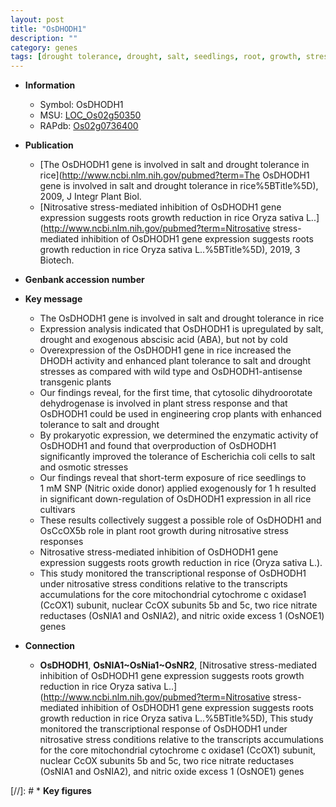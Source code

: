 ```yaml
---
layout: post
title: "OsDHODH1"
description: ""
category: genes
tags: [drought tolerance, drought, salt, seedlings, root, growth, stress, nitrate, stress response]
---
```


* **Information**  
    + Symbol: OsDHODH1  
    + MSU: [LOC_Os02g50350](http://rice.uga.edu/cgi-bin/ORF_infopage.cgi?orf=LOC_Os02g50350)  
    + RAPdb: [Os02g0736400](https://rapdb.dna.affrc.go.jp/locus/?name=Os02g0736400)  

* **Publication**  
    + [The OsDHODH1 gene is involved in salt and drought tolerance in rice](http://www.ncbi.nlm.nih.gov/pubmed?term=The OsDHODH1 gene is involved in salt and drought tolerance in rice%5BTitle%5D), 2009, J Integr Plant Biol.
    + [Nitrosative stress-mediated inhibition of OsDHODH1 gene expression suggests roots growth reduction in rice Oryza sativa L..](http://www.ncbi.nlm.nih.gov/pubmed?term=Nitrosative stress-mediated inhibition of OsDHODH1 gene expression suggests roots growth reduction in rice Oryza sativa L..%5BTitle%5D), 2019, 3 Biotech.

* **Genbank accession number**  

* **Key message**  
    + The OsDHODH1 gene is involved in salt and drought tolerance in rice
    + Expression analysis indicated that OsDHODH1 is upregulated by salt, drought and exogenous abscisic acid (ABA), but not by cold
    + Overexpression of the OsDHODH1 gene in rice increased the DHODH activity and enhanced plant tolerance to salt and drought stresses as compared with wild type and OsDHODH1-antisense transgenic plants
    + Our findings reveal, for the first time, that cytosolic dihydroorotate dehydrogenase is involved in plant stress response and that OsDHODH1 could be used in engineering crop plants with enhanced tolerance to salt and drought
    + By prokaryotic expression, we determined the enzymatic activity of OsDHODH1 and found that overproduction of OsDHODH1 significantly improved the tolerance of Escherichia coli cells to salt and osmotic stresses
    + Our findings reveal that short-term exposure of rice seedlings to 1 mM SNP (Nitric oxide donor) applied exogenously for 1 h resulted in significant down-regulation of OsDHODH1 expression in all rice cultivars
    + These results collectively suggest a possible role of OsDHODH1 and OsCcOX5b role in plant root growth during nitrosative stress responses
    + Nitrosative stress-mediated inhibition of OsDHODH1 gene expression suggests roots growth reduction in rice (Oryza sativa L.).
    + This study monitored the transcriptional response of OsDHODH1 under nitrosative stress conditions relative to the transcripts accumulations for the core mitochondrial cytochrome c oxidase1 (CcOX1) subunit, nuclear CcOX subunits 5b and 5c, two rice nitrate reductases (OsNIA1 and OsNIA2), and nitric oxide excess 1 (OsNOE1) genes

* **Connection**  
    + __OsDHODH1__, __OsNIA1~OsNia1~OsNR2__, [Nitrosative stress-mediated inhibition of OsDHODH1 gene expression suggests roots growth reduction in rice Oryza sativa L..](http://www.ncbi.nlm.nih.gov/pubmed?term=Nitrosative stress-mediated inhibition of OsDHODH1 gene expression suggests roots growth reduction in rice Oryza sativa L..%5BTitle%5D), This study monitored the transcriptional response of OsDHODH1 under nitrosative stress conditions relative to the transcripts accumulations for the core mitochondrial cytochrome c oxidase1 (CcOX1) subunit, nuclear CcOX subunits 5b and 5c, two rice nitrate reductases (OsNIA1 and OsNIA2), and nitric oxide excess 1 (OsNOE1) genes

[//]: # * **Key figures**  


